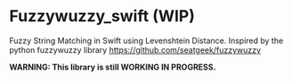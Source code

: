 # Fuzzywuzzy_swift (WIP)
Fuzzy String Matching in Swift using Levenshtein Distance. Inspired by the python fuzzywuzzy library https://github.com/seatgeek/fuzzywuzzy

**WARNING: This library is still WORKING IN PROGRESS.**

